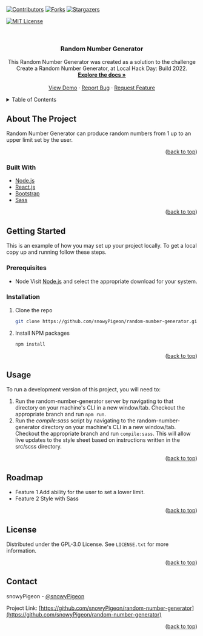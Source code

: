 <div id="top"></div>
<!--
*** Thanks for checking out the Best-README-Template. If you have a suggestion
*** that would make this better, please fork the repo and create a pull request
*** or simply open an issue with the tag "enhancement".
*** Don't forget to give the project a star!
*** Thanks again! Now go create something AMAZING! :D
*** Template from https://github.com/othneildrew/Best-README-Template
-->

<!-- PROJECT SHIELDS -->
<!--
*** I'm using markdown "reference style" links for readability.
*** Reference links are enclosed in brackets [ ] instead of parentheses ( ).
*** See the bottom of this document for the declaration of the reference variables
*** for contributors-url, forks-url, etc. This is an optional, concise syntax you may use.
*** https://www.markdownguide.org/basic-syntax/#reference-style-links
-->

[![Contributors][contributors-shield]][contributors-url]
[![Forks][forks-shield]][forks-url]
[![Stargazers][stars-shield]][stars-url]
<!-- [![Issues][issues-shield]][issues-url] -->
[![MIT License][license-shield]][license-url]
<!-- [![LinkedIn][linkedin-shield]][linkedin-url]  -->

<!-- PROJECT LOGO -->
<br />
<div align="center">
  <!-- <a href="https://github.com/snowyPigeon/random-number-generator">
    <img src="images/temp-logo.png" alt="Logo" width="80" height="80">
  </a> -->

<h3 align="center">Random Number Generator</h3>

  <p align="center">
    This Random Number Generator was created as a solution to the challenge Create a Random Number Generator, at Local Hack Day: Build 2022.
    <br />
    <a href="https://github.com/snowyPigeon/random-number-generator"><strong>Explore the docs »</strong></a>
    <br />
    <br />
    <a href="https://github.com/snowyPigeon/random-number-generator">View Demo</a>
    ·
    <a href="https://github.com/snowyPigeon/random-number-generator/issues">Report Bug</a>
    ·
    <a href="https://github.com/snowyPigeon/random-number-generator/issues">Request Feature</a>
  </p>
</div>

<!-- TABLE OF CONTENTS -->
<details>
  <summary>Table of Contents</summary>
  <ol>
    <li>
      <a href="#about-the-project">About The Project</a>
      <ul>
        <li><a href="#built-with">Built With</a></li>
      </ul>
    </li>
    <li>
      <a href="#getting-started">Getting Started</a>
      <ul>
        <li><a href="#prerequisites">Prerequisites</a></li>
        <li><a href="#installation">Installation</a></li>
      </ul>
    </li>
    <li><a href="#usage">Usage</a></li>
    <li><a href="#roadmap">Roadmap</a></li>
    <li><a href="#contributing">Contributing</a></li>
    <li><a href="#license">License</a></li>
    <li><a href="#contact">Contact</a></li>
    <li><a href="#acknowledgments">Acknowledgments</a></li>
  </ol>
</details>

<!-- ABOUT THE PROJECT -->

## About The Project

<p>Random Number Generator can produce random numbers from 1 up to an upper limit set by the user. </p>

<!-- [![Product Name Screen Shot][product-screenshot]](https://example.com) -->

<!-- Here's a blank template to get started: To avoid retyping too much info. Do a search and replace with your text editor for the following: `github_username`, `repo_name`, `twitter_handle`, `linkedin_username`, `email`, `email_client`, `project_title`, `project_description` -->

<p align="right">(<a href="#top">back to top</a>)</p>

### Built With

- [Node.js](https://nodejs.org/en/)
- [React.js](https://reactjs.org/)
- [Bootstrap](https://getbootstrap.com)
- [Sass](https://sass-lang.com/dart-sass)

<p align="right">(<a href="#top">back to top</a>)</p>

<!-- GETTING STARTED -->

## Getting Started

This is an example of how you may set up your project locally.
To get a local copy up and running follow these steps.

### Prerequisites

- Node
  Visit [Node.js](https://nodejs.org/en/download/) and select the appropriate download for your system.

### Installation

1. Clone the repo
   ```sh
   git clone https://github.com/snowyPigeon/random-number-generator.git
   ```
2. Install NPM packages
   ```sh
   npm install
   ```

<p align="right">(<a href="#top">back to top</a>)</p>

<!-- USAGE EXAMPLES -->

## Usage

To run a development version of this project, you will need to: 
1. Run the random-number-generator server by navigating to that directory on your machine's CLI in a new window/tab. Checkout the appropriate branch and run `npm run`. 
2. Run the *compile:sass* script by navigating to the random-number-generator directory on your machine's CLI in a new window/tab. Checkout the appropriate branch and run `compile:sass`. This will allow live updates to the style sheet based on instructions written in the src/scss directory.


<!-- Use this space to show useful examples of how a project can be used. Additional screenshots, code examples and demos work well in this space. You may also link to more resources. -->

<!-- _For more examples, please refer to the [Documentation](https://example.com)_ -->

<p align="right">(<a href="#top">back to top</a>)</p>

<!-- ROADMAP -->

## Roadmap

-  Feature 1 Add ability for the user to set a lower limit.
-  Feature 2 Style with Sass

<!-- See the [open2issues](https://github.com/snowyPigeon/random-number-generator/issues) for a full list of proposed features (and known issues). -->

<p align="right">(<a href="#top">back to top</a>)</p>

<!-- CONTRIBU3ING -->

<!-- ## Contributing

Contributions are what make the open source community such an amazing place to learn, inspire, and create. Any contributions you make are **greatly appreciated**.

If you have a suggestion that would make this better, please fork the repo and create a pull request. You can also simply open an issue with the tag "enhancement".
Don't forget to give the project a star! Thanks again!


1. Fork the Project
1. Create your Feature Branch (`git checkout -b feature/AmazingFeature`)
3. Commit your Changes (`git commit -m 'Add some AmazingFeature'`)
4. Push to the Branch (`git push origin feature/AmazingFeature`)
5. Open a Pull Request2
<p align="right">(<a href="#top">back to top</a>)</p> -->

<!-- LICENSE -->
## License

Distributed under the GPL-3.0 License. See `LICENSE.txt` for more information.

<p align="right">(<a href="#top">back to top</a>)</p>

<!-- CONTACT -->

## Contact

snowyPigeon - [@snowyPigeon](https://twitter.com/snowyPigeon_UK)

Project Link: [https://github.com/snowyPigeon/random-number-generator](https://github.com/snowyPigeon/random-number-generator)

<p align="right">(<a href="#top">back to top</a>)</p>

<!-- ACKNOWLEDGMENTS -->

<!-- ## Acknowledgments

- []()
- []()
- []()

<p align="right">(<a href="#top">back to top</a>)</p> -->

<!-- MARKDOWN LINKS & IMAGES -->
<!-- https://www.markdownguide.org/basic-syntax/#reference-style-links -->

[contributors-shield]: https://img.shields.io/github/contributors/snowyPigeon/random-number-generator.svg?style=for-the-badge
[contributors-url]: https://github.com/snowyPigeon/random-number-generator/graphs/contributors
[forks-shield]: https://img.shields.io/github/forks/snowyPigeon/random-number-generator.svg?style=for-the-badge
[forks-url]: https://github.com/snowyPigeon/random-number-generator/network/members
[stars-shield]: https://img.shields.io/github/stars/snowyPigeon/random-number-generator.svg?style=for-the-badge
[stars-url]: https://github.com/snowyPigeon/random-number-generator/stargazers
[issues-shield]: https://img.shields.io/github/issues/snowyPigeon/random-number-generator.svg?style=for-the-badge
[issues-url]: https://github.com/snowyPigeon/random-number-generator/issues
[license-shield]: https://img.shields.io/github/license/snowyPigeon/random-number-generator.svg?style=for-the-badge
[license-url]: https://github.com/snowyPigeon/random-number-generator/blob/master/LICENSE.txt
[linkedin-shield]: https://img.shields.io/badge/-LinkedIn-black.svg?style=for-the-badge&logo=linkedin&colorB=555
[linkedin-url]: https://linkedin.com/in/linkedin_username
[product-screenshot]: images/screenshot.png
